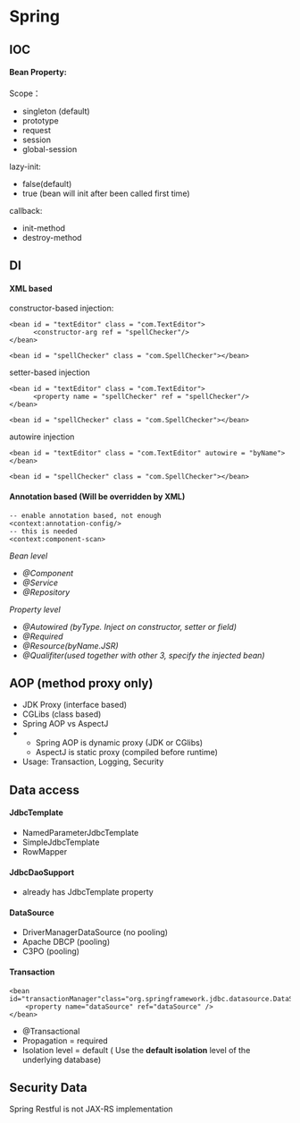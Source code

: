 # Spring

## IOC

#### Bean Property:

Scope：

* singleton \(default\)
* prototype
* request
* session
* global-session

lazy-init: 

* false\(default\)
* true \(bean will init after been called first time\)

callback: 

* init-method
* destroy-method

## DI

#### XML based

constructor-based injection:

```text
<bean id = "textEditor" class = "com.TextEditor">
      <constructor-arg ref = "spellChecker"/>
</bean>

<bean id = "spellChecker" class = "com.SpellChecker"></bean>
```

 setter-based injection

```text
<bean id = "textEditor" class = "com.TextEditor">
      <property name = "spellChecker" ref = "spellChecker"/>
</bean>

<bean id = "spellChecker" class = "com.SpellChecker"></bean>
```

autowire injection

```text
<bean id = "textEditor" class = "com.TextEditor" autowire = "byName">
</bean>

<bean id = "spellChecker" class = "com.SpellChecker"></bean>
```

#### Annotation based \(Will be overridden by XML\)

```text
-- enable annotation based, not enough
<context:annotation-config/>
-- this is needed
<context:component-scan>
```

_Bean level_

* _@Component_
* _@Service_
* _@Repository_

_Property level_

* _@Autowired \(byType. Inject on constructor, setter or field\)_
* _@Required_
* _@Resource\(byName.JSR\)_
* _@Qualifiter\(used together with other 3, specify the injected bean\)_

## AOP \(method proxy only\)

* JDK Proxy \(interface based\) 
* CGLibs \(class based\)
* Spring AOP vs AspectJ 
* * Spring AOP is dynamic proxy \(JDK or CGlibs\)
  * AspectJ is static proxy \(compiled before runtime\)
* Usage: Transaction, Logging, Security

## Data access

#### JdbcTemplate

* NamedParameterJdbcTemplate
*  SimpleJdbcTemplate
* RowMapper

#### JdbcDaoSupport

* already has JdbcTemplate property

#### DataSource 

* DriverManagerDataSource \(no pooling\)
* Apache DBCP \(pooling\)
* C3PO \(pooling\)

#### Transaction

```text
<bean id="transactionManager"class="org.springframework.jdbc.datasource.DataSourceTransactionManager">
    <property name="dataSource" ref="dataSource" />
</bean>
```

* @Transactional
* Propagation = required
* Isolation level = default \( Use the **default isolation** level of the underlying database\)

## Security Data 

Spring Restful is not JAX-RS implementation 

